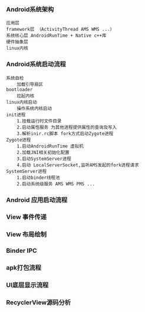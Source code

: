 ### Android系统架构 
    应用层 
    framework层 （ActivityThread AMS WMS ...）
    系统核心层 AndroidRunTime + Native c++库 
    硬件抽象层 
    linux内核


### Android系统启动流程
    系统自检 
        加载引导扇区
    bootloader 
        拉起内核 
    linux内核启动 
        操作系统内核启动
    init进程
        1.挂载运行时文件目录
        2.启动属性服务 为其他进程提供属性的查询及写入
        3.解析inir.rc脚本 fork方式启动Zygote进程
    Zygote进程
        1.启动AndroidRunTime 虚拟机
        2.加载JNI相关初始化配置
        3.启动SystemServer进程
        4.启动 LocalServerSocket,监听AMS发起的fork进程请求
    SystemServer进程
        1.启动binder线程池
        2.启动系统级服务 AMS WMS PMS ...
        

### Android 应用启动流程

### View 事件传递

### View 布局绘制

### Binder IPC

### apk打包流程

### UI底层显示流程

### RecyclerView源码分析 




